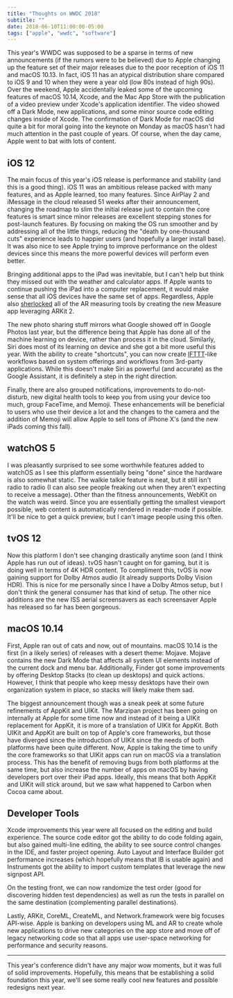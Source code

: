 ```yaml
---
title: "Thoughts on WWDC 2018"
subtitle: ""
date: 2018-06-10T11:00:00-05:00
tags: ["apple", "wwdc", "software"]
---
```


This year's WWDC was supposed to be a sparse in terms of new announcements (if the rumors were to be believed) due to Apple changing up the feature set of their major releases due to the poor reception of iOS 11 and macOS 10.13. In fact, iOS 11 has an atypical distribution share compared to iOS 9 and 10 when they were a year old (low 80s instead of high 90s). Over the weekend, Apple accidentally leaked some of the upcoming features of macOS 10.14, Xcode, and the Mac App Store with the publication of a video preview under Xcode's application identifier. The video showed off a Dark Mode, new applications, and some minor source code editing changes inside of Xcode. The confirmation of Dark Mode for macOS did quite a bit for moral going into the keynote on Monday as macOS hasn't had much attention in the past couple of years. Of course, when the day came, Apple went to bat with lots of content.

## iOS 12
The main focus of this year's iOS release is performance and stability (and this is a good thing). iOS 11 was an ambitious release packed with many features, and as Apple learned, too many features. Since AirPlay 2 and iMessage in the cloud released 51 weeks after their announcement, changing the roadmap to slim the initial release just to contain the core features is smart since minor releases are excellent stepping stones for post-launch features. By focusing on making the OS run smoother and by addressing all of the little things, reducing the "death by one-thousand cuts" experience leads to happier users (and hopefully a larger install base). It was also nice to see Apple trying to improve performance on the oldest devices since this means the more powerful devices will perform even better.

Bringing additional apps to the iPad was inevitable, but I can't help but think they missed out with the weather and calculator apps. If Apple wants to continue pushing the iPad into a computer replacement, it would make sense that all iOS devices have the same set of apps. Regardless, Apple also [sherlocked](https://www.urbandictionary.com/define.php?term=sherlocked) all of the AR measuring tools by creating the new Measure app leveraging ARKit 2.

The new photo sharing stuff mirrors what Google showed off in Google Photos last year, but the difference being that Apple has done all of the machine learning on device, rather than process it in the cloud. Similarly, Siri does most of its learning on device and she got a bit more useful this year. With the ability to create "shortcuts", you can now create [IFTTT](https://en.wikipedia.org/wiki/IFTTT)-like workflows based on system offerings and workflows from 3rd-party applications. While this doesn't make Siri as powerful (and accurate) as the Google Assistant, it is definitely a step in the right direction.

Finally, there are also grouped notifications, improvements to do-not-disturb, new digital health tools to keep you from using your device too much, group FaceTime, and Memoji. These enhancements will be beneficial to users who use their device a lot and the changes to the camera and the addition of Memoji will allow Apple to sell tons of iPhone X's (and the new iPads coming this fall).

## watchOS 5
I was pleasantly surprised to see some worthwhile features added to watchOS as I see this platform essentially being "done" since the hardware is also somewhat static. The walkie talkie feature is neat, but it still isn't radio to radio (I can also see people freaking out when they aren't expecting to receive a message). Other than the fitness announcements, WebKit on the watch was weird. Since you are essentially getting the smallest viewport possible, web content is automatically rendered in reader-mode if possible. It'll be nice to get a quick preview, but I can't image people using this often.

## tvOS 12
Now this platform I don't see changing drastically anytime soon (and I think Apple has run out of ideas). tvOS hasn't caught on for gaming, but it is doing well in terms of 4K HDR content. To compliment this, tvOS is now gaining support for Dolby Atmos audio (it already supports Dolby Vision HDR). This is nice for me personally since I have a Dolby Atmos setup, but I don't think the general consumer has that kind of setup. The other nice additions are the new ISS aerial screensavers as each screensaver Apple has released so far has been gorgeous.

## macOS 10.14
First, Apple ran out of cats and now, out of mountains. macOS 10.14 is the first (in a likely series) of releases with a desert theme: Mojave. Mojave contains the new Dark Mode that affects all system UI elements instead of the current dock and menu bar. Additionally, Finder got some improvements by offering Desktop Stacks (to clean up desktops) and quick actions. However, I think that people who keep messy desktops have their own organization system in place, so stacks will likely make them sad.

The biggest announcement though was a sneak peek at some future refinements of AppKit and UIKit. The Marzipan project has been going on internally at Apple for some time now and instead of it being a UIKit replacement for AppKit, it is more of a translation of UIKit for AppKit. Both UIKit and AppKit are built on top of Apple's core frameworks, but those have diverged since the introduction of UIKit since the needs of both platforms have been quite different. Now, Apple is taking the time to unify the core frameworks so that UIKit apps can run on macOS via a translation process. This has the benefit of removing bugs from both platforms at the same time, but also increase the number of apps on macOS by having developers port over their iPad apps. Ideally, this means that both AppKit and UIKit will stick around, but we saw what happened to Carbon when Cocoa came about. 

## Developer Tools
Xcode improvements this year were all focused on the editing and build experience. The source code editor got the ability to do code folding again, but also gained multi-line editing, the ability to see source control changes in the IDE, and faster project opening. Auto Layout and Interface Builder got performance increases (which hopefully means that IB is usable again) and Instruments got the ability to import custom templates that leverage the new signpost API.

On the testing front, we can now randomize the test order (good for discovering hidden test dependencies) as well as run the tests in parallel on the same destination (complementing parallel destinations).

Lastly, ARKit, CoreML, CreateML, and Network.framework were big focuses API-wise. Apple is banking on developers using ML and AR to create whole new applications to drive new categories on the app store and move off of legacy networking code so that all apps use user-space networking for performance and security reasons.

---

This year's conference didn't have any major wow moments, but it was full of solid improvements. Hopefully, this means that be establishing a solid foundation this year, we'll see some really cool new features and possible redesigns next year.

